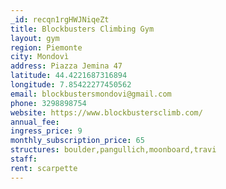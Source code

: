 ```yaml
---
_id: recqn1rgHWJNiqeZt
title: Blockbusters Climbing Gym
layout: gym
region: Piemonte
city: Mondovì
address: Piazza Jemina 47
latitude: 44.4221687316894
longitude: 7.85422277450562
email: blockbustersmondovi@gmail.com
phone: 3298898754
website: https://www.blockbustersclimb.com/
annual_fee: 
ingress_price: 9
monthly_subscription_price: 65
structures: boulder,pangullich,moonboard,travi
staff: 
rent: scarpette
---
```


